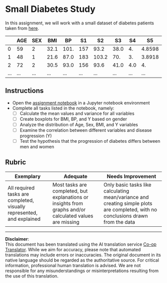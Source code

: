 <!--
CO_OP_TRANSLATOR_METADATA:
{
  "original_hash": "01d1b493e8b51a6ebb42524f6b1bcfff",
  "translation_date": "2025-08-31T11:09:12+00:00",
  "source_file": "1-Introduction/04-stats-and-probability/assignment.md",
  "language_code": "en"
}
-->
# Small Diabetes Study

In this assignment, we will work with a small dataset of diabetes patients taken from [here](https://www4.stat.ncsu.edu/~boos/var.select/diabetes.html).

|   | AGE | SEX | BMI | BP | S1 | S2 | S3 | S4 | S5 | S6 | Y  |
|---|-----|-----|-----|----|----|----|----|----|----|----|----|
| 0 | 59 | 2 | 32.1 | 101. | 157 | 93.2 | 38.0 | 4. | 4.8598 | 87 | 151 |
| 1 | 48 | 1 | 21.6 | 87.0 | 183 | 103.2 | 70. | 3. | 3.8918 | 69 | 75 |
| 2 | 72 | 2 | 30.5 | 93.0 | 156 | 93.6 | 41.0 | 4.0 | 4. | 85 | 141 |
| ... | ... | ... | ... | ...| ...| ...| ...| ...| ...| ...| ... |

## Instructions

* Open the [assignment notebook](../../../../1-Introduction/04-stats-and-probability/assignment.ipynb) in a Jupyter notebook environment
* Complete all tasks listed in the notebook, namely:
   * [ ] Calculate the mean values and variance for all variables
   * [ ] Create boxplots for BMI, BP, and Y based on gender
   * [ ] Analyze the distribution of Age, Sex, BMI, and Y variables
   * [ ] Examine the correlation between different variables and disease progression (Y)
   * [ ] Test the hypothesis that the progression of diabetes differs between men and women
   
## Rubric

Exemplary | Adequate | Needs Improvement
--- | --- | -- |
All required tasks are completed, visually represented, and explained | Most tasks are completed, but explanations or insights from graphs and/or calculated values are missing | Only basic tasks like calculating mean/variance and creating simple plots are completed, with no conclusions drawn from the data

---

**Disclaimer**:  
This document has been translated using the AI translation service [Co-op Translator](https://github.com/Azure/co-op-translator). While we aim for accuracy, please note that automated translations may include errors or inaccuracies. The original document in its native language should be regarded as the authoritative source. For critical information, professional human translation is advised. We are not responsible for any misunderstandings or misinterpretations resulting from the use of this translation.